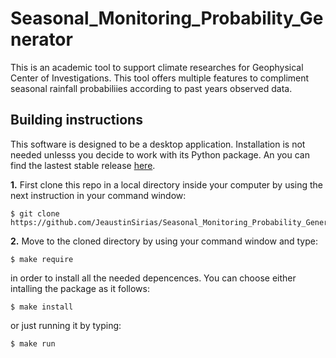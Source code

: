 # Seasonal_Monitoring_Probability_Generator
This is an academic tool to support climate researches for Geophysical Center of Investigations. This tool offers multiple features to compliment seasonal rainfall probabiliies according to past years observed data.

## Building instructions
This software is designed to be a desktop application. Installation is not needed unlesss you decide to work with its Python package. An you can find the lastest stable release [here](https://github.com/JeaustinSirias/Seasonal_Monitoring_Probability_Generator/releases/tag/v1.2.0).


**1.** First clone this repo in a local directory inside your computer by using the next instruction in your command window:
```
$ git clone https://github.com/JeaustinSirias/Seasonal_Monitoring_Probability_Generator.git
```
**2.** Move to the cloned directory by using your command window and type:

```
$ make require 
```
in order to install all the needed depencences. You can choose either intalling the package as it follows:

```
$ make install
```
or just running it by typing:

```
$ make run
```
